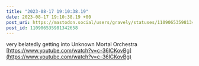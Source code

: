 ```yaml
---
title: "2023-08-17 19:10:38.19"
date: 2023-08-17 19:10:38.19 +00
post_uri: https://mastodon.social/users/gravely/statuses/110906535981342658
post_id: 110906535981342658
---
```

very belatedly getting into Unknown Mortal Orchestra [https://www.youtube.com/watch?v=c-36lCKovBg](https://www.youtube.com/watch?v=c-36lCKovBg)


